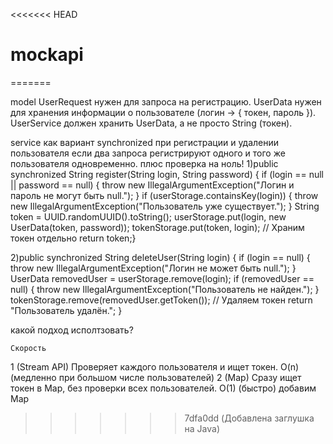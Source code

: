 <<<<<<< HEAD
# mockapi
=======


model
UserRequest нужен для запроса на регистрацию.
UserData нужен для хранения информации о пользователе (логин → { токен, пароль }).
UserService должен хранить UserData, а не просто String (токен).

service
как вариант
synchronized при регистрации и удалении пользователя
если два запроса регистрируют одного и того же пользователя одновременно. плюс проверка на ноль!
1)public synchronized String register(String login, String password) {
if (login == null || password == null) {
throw new IllegalArgumentException("Логин и пароль не могут быть null.");
}
if (userStorage.containsKey(login)) {
throw new IllegalArgumentException("Пользователь уже существует.");
}
String token = UUID.randomUUID().toString();
userStorage.put(login, new UserData(token, password));
tokenStorage.put(token, login);  // Храним токен отдельно
return token;}

2)public synchronized String deleteUser(String login) {
if (login == null) {
throw new IllegalArgumentException("Логин не может быть null.");
}
UserData removedUser = userStorage.remove(login);
if (removedUser == null) {
throw new IllegalArgumentException("Пользователь не найден.");
}
tokenStorage.remove(removedUser.getToken());  // Удаляем токен
return "Пользователь удалён.";
}

какой подход исполтзовать?

	Скорость
1 (Stream API)	Проверяет каждого пользователя и ищет токен.	O(n) (медленно при большом числе пользователей)
2 (Map)	Сразу ищет токен в Map, без проверки всех пользователей.	O(1) (быстро)
добавим Map
>>>>>>> 7dfa0dd (Добавлена заглушка на Java)
